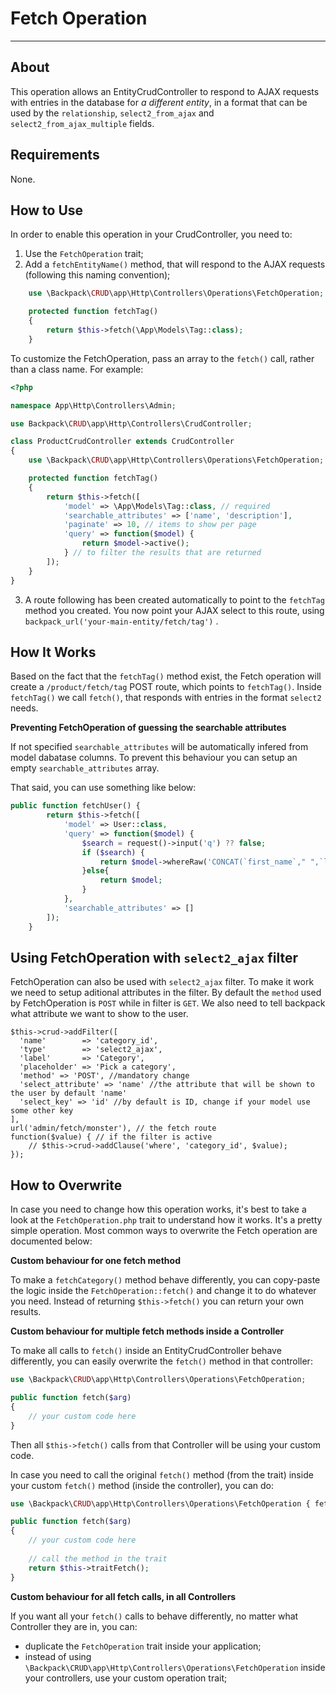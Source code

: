 # Fetch Operation

---

<a name="about"></a>
## About

This operation allows an EntityCrudController to respond to AJAX requests with entries in the database for _a different entity_, in a format that can be used by the ```relationship```, ```select2_from_ajax``` and ```select2_from_ajax_multiple``` fields.


<a name="requirements"></a>
## Requirements

None.

<a name="how-to-use"></a>
## How to Use

In order to enable this operation in your CrudController, you need to:
1. Use the ```FetchOperation``` trait;
2. Add a ```fetchEntityName()``` method, that will respond to the AJAX requests (following this  naming convention);

```php
    use \Backpack\CRUD\app\Http\Controllers\Operations\FetchOperation;

    protected function fetchTag()
    {
        return $this->fetch(\App\Models\Tag::class);
    }
```

To customize the FetchOperation, pass an array to the ```fetch()``` call, rather than a class name. For example:

```php
<?php

namespace App\Http\Controllers\Admin;

use Backpack\CRUD\app\Http\Controllers\CrudController;

class ProductCrudController extends CrudController
{
    use \Backpack\CRUD\app\Http\Controllers\Operations\FetchOperation;

    protected function fetchTag()
    {
        return $this->fetch([
            'model' => \App\Models\Tag::class, // required
            'searchable_attributes' => ['name', 'description'],
            'paginate' => 10, // items to show per page
            'query' => function($model) {
                return $model->active();
            } // to filter the results that are returned
        ]);
    }
}
```

3. A route following has been created automatically to point to the ```fetchTag``` method you created. You now point your AJAX select to this route, using ```backpack_url('your-main-entity/fetch/tag')``` .


<a name="how-it-works"></a>
## How It Works

Based on the fact that the ```fetchTag()``` method exist, the Fetch operation will create a ```/product/fetch/tag``` POST route, which points to ```fetchTag()```. Inside ```fetchTag()``` we call ```fetch()```, that responds with entries in the format ```select2``` needs.

**Preventing FetchOperation of guessing the searchable attributes**

If not specified `searchable_attributes` will be automatically infered from model dabatase columns. To prevent this behaviour you can setup an empty `searchable_attributes` array.

That said, you can use something like below:

```php
public function fetchUser() {
        return $this->fetch([
            'model' => User::class,
            'query' => function($model) {
                $search = request()->input('q') ?? false;
                if ($search) {
                    return $model->whereRaw('CONCAT(`first_name`," ",`last_name`) LIKE "%' . $search . '%"');
                }else{
                    return $model;
                }
            },
            'searchable_attributes' => []
        ]);
    }
```

<a name="fetch-ajax-filter"></a>
## Using FetchOperation with `select2_ajax` filter

FetchOperation can also be used with `select2_ajax` filter. To make it work we need to setup aditional attributes in the filter. By default the `method` used by FetchOperation is `POST` while in filter is `GET`. We also need to tell backpack what attribute we want to show to the user. 

```
$this->crud->addFilter([
  'name'        => 'category_id',
  'type'        => 'select2_ajax',
  'label'       => 'Category',
  'placeholder' => 'Pick a category',
  'method' => 'POST', //mandatory change
  'select_attribute' => 'name' //the attribute that will be shown to the user by default 'name'
  'select_key' => 'id' //by default is ID, change if your model use some other key
],
url('admin/fetch/monster'), // the fetch route 
function($value) { // if the filter is active
    // $this->crud->addClause('where', 'category_id', $value);
});

```


<a name="how-to-overwrite"></a>
## How to Overwrite

In case you need to change how this operation works, it's best to take a look at the ```FetchOperation.php``` trait to understand how it works. It's a pretty simple operation. Most common ways to overwrite the Fetch operation are documented below:

**Custom behaviour for one fetch method**

To make a ```fetchCategory()``` method behave differently, you can copy-paste the logic inside the ```FetchOperation::fetch()``` and change it to do whatever you need. Instead of returning ```$this->fetch()``` you can return your own results.

**Custom behaviour for multiple fetch methods inside a Controller**

To make all calls to ```fetch()``` inside an EntityCrudController behave differently, you can easily overwrite the ```fetch()``` method in that controller:

```php
use \Backpack\CRUD\app\Http\Controllers\Operations\FetchOperation;

public function fetch($arg)
{
    // your custom code here
}
```

Then all ```$this->fetch()``` calls from that Controller will be using your custom code.

In case you need to call the original ```fetch()``` method (from the trait) inside your custom ```fetch()``` method (inside the controller), you can do:

```php
use \Backpack\CRUD\app\Http\Controllers\Operations\FetchOperation { fetch as traitFetch; }

public function fetch($arg)
{
    // your custom code here
    
    // call the method in the trait
    return $this->traitFetch();
}
```

**Custom behaviour for all fetch calls, in all Controllers**

If you want all your ```fetch()``` calls to behave differently, no matter what Controller they are in, you can:
- duplicate the ```FetchOperation``` trait inside your application;
- instead of using ```\Backpack\CRUD\app\Http\Controllers\Operations\FetchOperation``` inside your controllers, use your custom operation trait;
